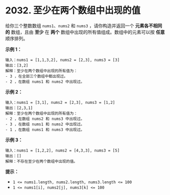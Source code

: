 # 2032. 至少在两个数组中出现的值

给你三个整数数组 `nums1`、`nums2` 和 `nums3` ，请你构造并返回一个 **元素各不相同的** 数组，且由 **至少** 在 **两个** 数组中出现的所有值组成。数组中的元素可以按 **任意** 顺序排列。

**示例 1：**

```()
输入：nums1 = [1,1,3,2], nums2 = [2,3], nums3 = [3]
输出：[3,2]
解释：至少在两个数组中出现的所有值为：
- 3 ，在全部三个数组中都出现过。
- 2 ，在数组 nums1 和 nums2 中出现过。
```

**示例 2：**

```()
输入：nums1 = [3,1], nums2 = [2,3], nums3 = [1,2]
输出：[2,3,1]
解释：至少在两个数组中出现的所有值为：
- 2 ，在数组 nums2 和 nums3 中出现过。
- 3 ，在数组 nums1 和 nums2 中出现过。
- 1 ，在数组 nums1 和 nums3 中出现过。
```

**示例 3：**

```()
输入：nums1 = [1,2,2], nums2 = [4,3,3], nums3 = [5]
输出：[]
解释：不存在至少在两个数组中出现的值。
```

**提示：**

- `1 <= nums1.length, nums2.length, nums3.length <= 100`
- `1 <= nums1[i], nums2[j], nums3[k] <= 100`
